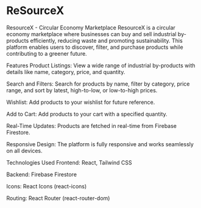 # ReSourceX

ResourceX - Circular Economy Marketplace
ResourceX is a circular economy marketplace where businesses can buy and sell industrial by-products efficiently, reducing waste and promoting sustainability. This platform enables users to discover, filter, and purchase products while contributing to a greener future.

Features
Product Listings: View a wide range of industrial by-products with details like name, category, price, and quantity.

Search and Filters: Search for products by name, filter by category, price range, and sort by latest, high-to-low, or low-to-high prices.

Wishlist: Add products to your wishlist for future reference.

Add to Cart: Add products to your cart with a specified quantity.

Real-Time Updates: Products are fetched in real-time from Firebase Firestore.

Responsive Design: The platform is fully responsive and works seamlessly on all devices.

Technologies Used
Frontend: React, Tailwind CSS

Backend: Firebase Firestore

Icons: React Icons (react-icons)

Routing: React Router (react-router-dom)
